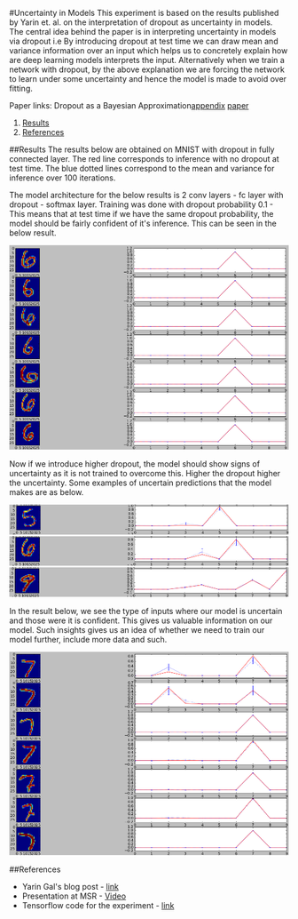 #Uncertainty in Models
This experiment is based on the results published by Yarin et. al. on the interpretation of dropout as uncertainty in models. The central idea behind the paper is in interpreting uncertainty in models via dropout i.e By introducing dropout at test time we can draw mean and variance information over an input which helps us to concretely explain how are deep learning models interprets the input. Alternatively when we train a network with dropout, by the above explanation we are forcing the network  to learn under some uncertainty and hence the model is made to avoid over fitting.

Paper links: Dropout as a Bayesian Approximation[appendix](https://arxiv.org/abs/1506.02157) [paper](https://arxiv.org/abs/1506.02142)

1. [Results](#results)
2. [References](#references)

##Results
The results below are obtained on MNIST with dropout in fully connected layer. The red line corresponds to inference with no dropout at test time. The blue dotted lines correspond to the mean and variance for inference over 100 iterations. 

The model architecture for the below results is 2 conv layers - fc layer with dropout - softmax layer. Training was done with dropout probability 0.1 - This means that at test time if we have the same dropout probability, the model should be fairly confident of it's inference. This can be seen in the below result.

![](images/number6_test.png)

Now if we introduce higher dropout, the model should show signs of uncertainty as it is not trained to overcome this. Higher the dropout higher the uncertainty. Some examples of uncertain predictions that the model makes are as below.

![](images/number5_uncertain2.png)
![](images/number6_uncertain.png)
![](images/number9_uncertain.png)

In the result below, we see the type of inputs where our model is uncertain and those were it is confident. This gives us valuable information on our model. Such insights gives us an idea of whether we need to train our model further, include more data and such.

![](images/number7_uncertain.png)


##References
 - Yarin Gal's blog post - [link](http://mlg.eng.cam.ac.uk/yarin/blog_3d801aa532c1ce.html) 
 - Presentation at MSR - [Video](https://www.youtube.com/watch?v=3ONLxYeM1Sc&index=14&list=WL&t=1030s)
 - Tensorflow code for the experiment - [link](https://github.com/shekkizh/TensorflowProjects/master/MNIST/Uncertainty_modelling.py)

